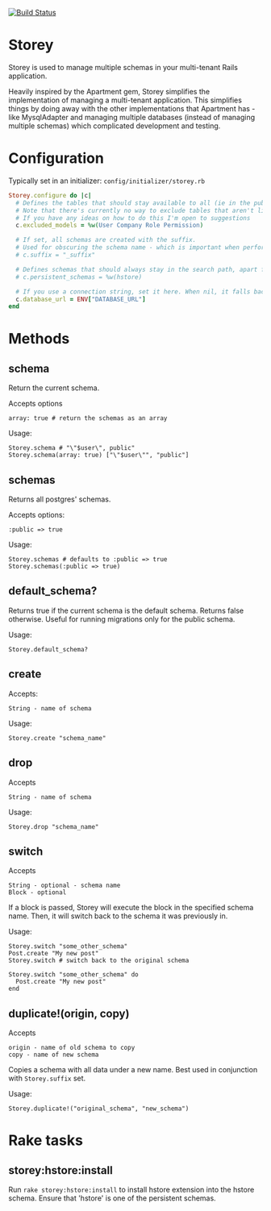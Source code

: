 [![Build Status](https://travis-ci.org/ramontayag/storey.png?branch=master)](https://travis-ci.org/ramontayag/storey)

# Storey

Storey is used to manage multiple schemas in your multi-tenant Rails application.

Heavily inspired by the Apartment gem, Storey simplifies the implementation of managing a multi-tenant application. This simplifies things by doing away with the other implementations that Apartment has - like MysqlAdapter and managing multiple databases (instead of managing multiple schemas) which complicated development and testing.

# Configuration

Typically set in an initializer: `config/initializer/storey.rb`

```ruby
Storey.configure do |c|
  # Defines the tables that should stay available to all (ie in the public schema)
  # Note that there's currently no way to exclude tables that aren't linked to models
  # If you have any ideas on how to do this I'm open to suggestions
  c.excluded_models = %w(User Company Role Permission)

  # If set, all schemas are created with the suffix.
  # Used for obscuring the schema name - which is important when performing schema duplication.
  # c.suffix = "_suffix"

  # Defines schemas that should always stay in the search path, apart from the one you switched to.
  # c.persistent_schemas = %w(hstore)

  # If you use a connection string, set it here. When nil, it falls back to the configuration in database.yml
  c.database_url = ENV["DATABASE_URL"]
end
```

# Methods

## schema

Return the current schema.

Accepts options

    array: true # return the schemas as an array

Usage:

    Storey.schema # "\"$user\", public"
    Storey.schema(array: true) ["\"$user\"", "public"]

## schemas

Returns all postgres' schemas.

Accepts options:

    :public => true

Usage:

    Storey.schemas # defaults to :public => true
    Storey.schemas(:public => true)

## default_schema?

Returns true if the current schema is the default schema. Returns false otherwise. Useful for running migrations only for the public schema.

Usage:

    Storey.default_schema?

## create

Accepts:

    String - name of schema

Usage:

    Storey.create "schema_name"

## drop

Accepts

    String - name of schema

Usage:

    Storey.drop "schema_name"

## switch

Accepts

    String - optional - schema name
    Block - optional

If a block is passed, Storey will execute the block in the specified schema name. Then, it will switch back to the schema it was previously in.

Usage:

    Storey.switch "some_other_schema"
    Post.create "My new post"
    Storey.switch # switch back to the original schema

    Storey.switch "some_other_schema" do
      Post.create "My new post"
    end

## duplicate!(origin, copy)

Accepts

    origin - name of old schema to copy
    copy - name of new schema

Copies a schema with all data under a new name. Best used in conjunction with `Storey.suffix` set.

Usage:

    Storey.duplicate!("original_schema", "new_schema")

# Rake tasks

## storey:hstore:install

Run `rake storey:hstore:install` to install hstore extension into the hstore schema. Ensure that 'hstore' is one of the persistent schemas.
